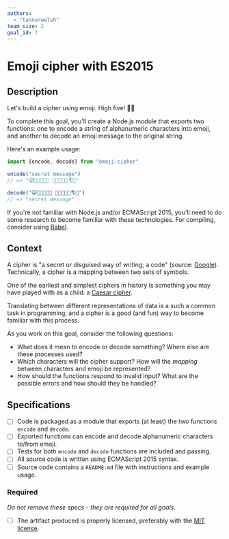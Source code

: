 ```yaml
---
authors:
  - "tannerwelsh"
team_size: 2
goal_id: 7
---
```


# Emoji cipher with ES2015

## Description

Let's build a cipher using emoji. High five! 🙌🏽

To complete this goal, you'll create a Node.js module that exports two functions: one to encode a string of alphanumeric characters into emoji, and another to decode an emoji message to the original string.

Here's an example usage:

``` javascript
import {encode, decode} from "emoji-cipher"

encode("secret message")
// => "😸🏃🐴👿🏃🤓 🐥🏃😸😸🌵🌎🏃"

decode("😸🏃🐴👿🏃🤓 🐥🏃😸😸🌵🌎🏃")
// => "secret message"
```

If you're not familiar with Node.js and/or ECMAScript 2015, you'll need to do some research to become familiar with these technologies. For compiling, consider using [Babel](https://babeljs.io/).
## Context

A cipher is "a secret or disguised way of writing; a code" (source: [Google](https://www.google.com/#q=cipher)). Technically, a cipher is a mapping between two sets of symbols.

One of the earliest and simplest ciphers in history is something you may have played with as a child: a [Caesar cipher](https://en.wikipedia.org/wiki/Caesar_cipher).

Translating between different representations of data is a such a common task in programming, and a cipher is a good (and fun) way to become familiar with this process.

As you work on this goal, consider the following questions:
- What does it mean to encode or decode something? Where else are these processes used?
- Which characters will the cipher support? How will the _mapping_ between characters and emoji be represented?
- How should the functions respond to invalid input? What are the possible errors and how should they be handled?
## Specifications
- [ ] Code is packaged as a module that exports (at least) the two functions `encode` and `decode`.
- [ ] Exported functions can encode and decode alphanumeric characters to/from emoji.
- [ ] Tests for both `encode` and `decode` functions are included and passing.
- [ ] All source code is written using ECMAScript 2015 syntax.
- [ ] Source code contains a `README.md` file with instructions and example usage.
### Required

_Do not remove these specs - they are required for all goals_.
- [ ] The artifact produced is properly licensed, preferably with the [MIT license](https://opensource.org/licenses/MIT).
